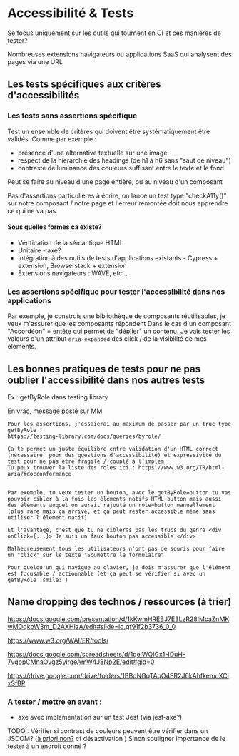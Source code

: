 
# Accessibilité & Tests

Se focus uniquement sur les outils qui tournent en CI et ces manières de tester?

Nombreuses extensions navigateurs ou applications SaaS qui analysent des pages via une URL

## Les tests spécifiques aux critères d'accessibilités 

### Les tests sans assertions spécifique 

Test un ensemble de critères qui doivent être systématiquement être validés. Comme par exemple : 
- présence d'une alternative textuelle sur une image
- respect de la hierarchie des headings (de h1 à h6 sans "saut de niveau")
- contraste de luminance des couleurs suffisant entre le texte et le fond 

Peut se faire au niveau d'une page entière, ou au niveau d'un composant

Pas d'assertions particulières à écrire, on lance un test type "checkA11y()" sur notre composant / notre page et l'erreur remontée doit nous apprendre ce qui ne va pas.

#### Sous quelles formes ça existe? 

- Vérification de la sémantique HTML
- Unitaire - axe?
- Intégration à des outils de tests d'applications existants - Cypress + extension, Browserstack + extension 
- Extensions navigateurs : WAVE, etc...

### Les assertions spécifique pour tester l'accessibilité dans nos applications 

Par exemple, je construis une bibliothèque de composants réutilisables, je veux m'assurer que les composants répondent 
Dans le cas d'un composant "Accordéon" = entête qui permet de "déplier" un contenu. Je vais tester les valeurs d'un attribut `aria-expanded` des click / de la visibilité de mes éléments. 

## Les bonnes pratiques de tests pour ne pas oublier l'accessibilité dans nos autres tests

Ex : getByRole dans testing library 

En vrac, message posté sur MM
```
Pour les assertions, j'essaierai au maximum de passer par un truc type getByRole : 
https://testing-library.com/docs/queries/byrole/

Ça te permet un juste équilibre entre validation d'un HTML correct (nécessaire  pour des questions d'accessibilité) et expressivité du test pour ne pas être fragile / couplé à l'implem
Tu peux trouver la liste des roles ici : https://www.w3.org/TR/html-aria/#docconformance


Par exemple, tu veux tester un bouton, avec le getByRole=button tu vas pouvoir cibler à la fois les éléments natifs HTML button mais aussi des éléments auquel on aurait rajouté un role=button manuellement
(plus rare mais ça arrive, et ça peut rester accessible même sans utiliser l'élément natif)

Et l'avantage, c'est que tu ne cibleras pas les trucs du genre <div onClick={...}> Je suis un faux bouton pas accessible </div> 

Malheureusement tous les utilisateurs n'ont pas de souris pour faire un "click" sur le texte "Soumettre le formulaire"

Pour quelqu'un qui navigue au clavier, je dois m'assurer que l'élément est focusable / actionnable (et ça peut se vérifier si avec un getByRole :smile: )
```



## Name dropping des technos / ressources (à trier) 

https://docs.google.com/presentation/d/1kKwmHREBJ7E3LzR28lMcaZnMKwMOqkbW3m_D2AXHIzA/edit#slide=id.gf91f2b3736_0_0

https://www.w3.org/WAI/ER/tools/

https://docs.google.com/spreadsheets/d/1qeiWQIGx1HDuH-7vgbpCMnaOvgz5yirqeAmW4J8Np2E/edit#gid=0

https://drive.google.com/drive/folders/1BBdNGqTAqO4FR2J6kAhfkemuXCixSfBP

### A tester / mettre en avant : 

- axe avec implémentation sur un test Jest (via jest-axe?)

TODO : Vérifier si contrast de couleurs peuvent être vérifier dans un JSDOM? ([à priori non?](https://www.npmjs.com/package/jest-axe?activeTab=explore) cf désactivation ) 
Sinon souligner importance de le tester à un endroit donné ? 

